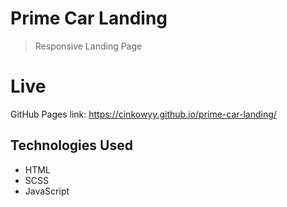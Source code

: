 # Prime Car Landing
> Responsive Landing Page

# Live
GitHub Pages link: https://cinkowyy.github.io/prime-car-landing/

## Technologies Used
- HTML
- SCSS
- JavaScript

